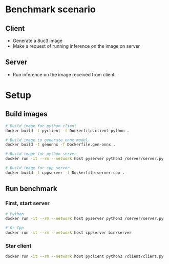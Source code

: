 # Benchmark scenario
## Client
- Generate a 8uc3 image
- Make a request of running inference on the image on server

## Server
- Run inference on the image received from client.

# Setup
## Build images
```bash
# Build image for python client
docker build -t pyclient -f Dockerfile.client-python .

# Build image to generate onnx model
docker build -t genonnx -f Dockerfile.gen-onnx .

# Build image for python server
docker run -it --rm --network host pyserver python3 /server/server.py

# Build image for cpp server
docker build -t cppserver -f Dockerfile.server-cpp .
```

## Run benchmark
### First, start server
```bash
# Python
docker run -it --rm --network host pyserver python3 /server/server.py

# Or Cpp
docker run -it --rm --network host cppserver bin/server
```

### Star client
```bash
docker run -it --rm --network host pyclient python3 /client/client.py
```
